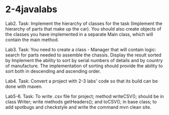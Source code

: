 # 2-4javalabs
Lab2. Task: Implement the hierarchy of classes for the task (Implement the hierarchy of parts that make up the car). You should also create objects of the classes you have implemented in a separate Main class, which will contain the main method.

Lab3. Task: You need to create a class - Manager that will contain logic: search for parts needed to assemble the chassis. Display the result sorted by Implement the ability to sort by serial numbers of details and by country of manufacture. The implementation of sorting should provide the ability to sort both in descending and ascending order.

Lab4. Task: Convert a project with 2-3 labs' code so that its build can be done with maven.

Lab5-6. Task: To write .csv file for project; method writeCSV(); should be in class Writer; write methods getHeaders(); and toCSV(); in base class; to add spotbugs and checkstyle and write the command mvn clean site.
